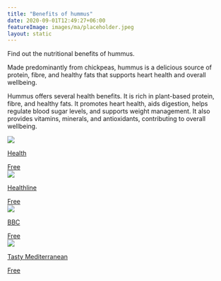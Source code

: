 ```yaml
---
title: "Benefits of hummus"
date: 2020-09-01T12:49:27+06:00
featureImage: images/ma/placeholder.jpeg
layout: static
---
```


Find out the nutritional benefits of hummus.

Made predominantly from chickpeas, hummus is a delicious source of protein, fibre, and healthy fats that supports heart health and overall wellbeing.

Hummus offers several health benefits. It is rich in plant-based protein, fibre, and healthy fats. It promotes heart health, aids digestion, helps regulate blood sugar levels, and supports weight management. It also provides vitamins, minerals, and antioxidants, contributing to overall wellbeing.

<a class="ma-link" href="https://www.health.com/nutrition/is-hummus-healthy"><div class="ma-card ma-card-Health"><div class="ma-icon"><img src ="/images/icon-check.png"/></div><div class="ma-name"><p>Health</p></div><div class="ma-paid-text"><span>Free </span></div></div></a><a class="ma-link" href="https://www.healthline.com/nutrition/is-hummus-healthy"><div class="ma-card ma-card-Health"><div class="ma-icon"><img src ="/images/icon-check.png"/></div><div class="ma-name"><p>Healthline</p></div><div class="ma-paid-text"><span>Free </span></div></div></a><a class="ma-link" href="https://www.bbc.co.uk/food/hummus"><div class="ma-card ma-card-Health"><div class="ma-icon"><img src ="/images/icon-check.png"/></div><div class="ma-name"><p>BBC</p></div><div class="ma-paid-text"><span>Free </span></div></div></a><a class="ma-link" href="https://tastymediterranean.com/2022/06/08/all-about-hummus-history-origin-and-servings/"><div class="ma-card ma-card-Health"><div class="ma-icon"><img src ="/images/icon-check.png"/></div><div class="ma-name"><p>Tasty Mediterranean</p></div><div class="ma-paid-text"><span>Free </span></div></div></a>  

<br/><br/>






